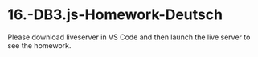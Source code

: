 # 16.-DB3.js-Homework-Deutsch

Please download liveserver in VS Code and then launch the live server to see the homework.
